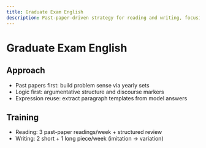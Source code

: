 ```yaml
---
title: Graduate Exam English
description: Past-paper-driven strategy for reading and writing, focusing on logic and expression.
---
```


# Graduate Exam English

## Approach

- Past papers first: build problem sense via yearly sets
- Logic first: argumentative structure and discourse markers
- Expression reuse: extract paragraph templates from model answers

## Training

- Reading: 3 past-paper readings/week + structured review
- Writing: 2 short + 1 long piece/week (imitation → variation)


